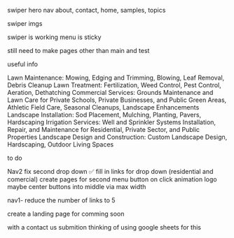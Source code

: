 swiper hero
nav
about, contact, home, samples, topics

swiper imgs

swiper is working menu is sticky

still need to make pages other than main and test

useful info

Lawn Maintenance: Mowing, Edging and Trimming, Blowing, Leaf Removal, Debris Cleanup
Lawn Treatment: Fertilization, Weed Control, Pest Control, Aeration, Dethatching
Commercial Services: Grounds Maintenance and Lawn Care for Private Schools, Private Businesses, and Public Green Areas, Athletic Field Care, Seasonal Cleanups, Landscape Enhancements
Landscape Installation: Sod Placement, Mulching, Planting, Pavers, Hardscaping
Irrigation Services: Well and Sprinkler Systems Installation, Repair, and Maintenance for Residential, Private Sector, and Public Properties
Landscape Design and Construction: Custom Landscape Design, Hardscaping, Outdoor Living Spaces

to do

Nav2
fix second drop down ✅
fill in links for drop down (residential and comercial)
create pages for second menu
button on click animation
logo
maybe center buttons into middle via max width

nav1- reduce the number of links to 5

create a landing page for comming soon

with a contact us submition
thinking of using google sheets for this

